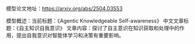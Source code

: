模型论文地址：https://arxiv.org/abs/2504.03553

模型概述：当前标题：《Agentic Knowledgeable Self-awareness》
中文文章标题：《自主知识自我意识》
文章内容：探讨了自主意识在知识获取和处理中的作用，提出自我意识对智能体学习和决策有重要影响。
